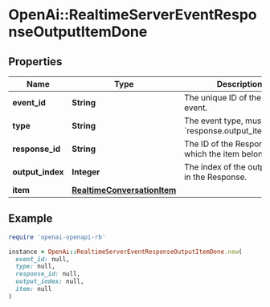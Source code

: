 # OpenAi::RealtimeServerEventResponseOutputItemDone

## Properties

| Name | Type | Description | Notes |
| ---- | ---- | ----------- | ----- |
| **event_id** | **String** | The unique ID of the server event. |  |
| **type** | **String** | The event type, must be &#x60;response.output_item.done&#x60;. |  |
| **response_id** | **String** | The ID of the Response to which the item belongs. |  |
| **output_index** | **Integer** | The index of the output item in the Response. |  |
| **item** | [**RealtimeConversationItem**](RealtimeConversationItem.md) |  |  |

## Example

```ruby
require 'openai-openapi-rb'

instance = OpenAi::RealtimeServerEventResponseOutputItemDone.new(
  event_id: null,
  type: null,
  response_id: null,
  output_index: null,
  item: null
)
```

